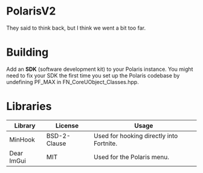 # PolarisV2
They said to think back, but I think we went a bit too far.

# Building
Add an __**SDK**__ (software development kit) to your Polaris instance.
You might need to fix your SDK the first time you set up the Polaris codebase by undefining PF_MAX in FN_CoreUObject_Classes.hpp.

# Libraries
| Library       | License       | Usage                                                     |
| ------------- | ------------- | --------------------------------------------------------- |
| MinHook       | BSD-2-Clause  | Used for hooking directly into Fortnite.                  |
| Dear ImGui    | MIT           | Used for the Polaris menu.                                |
